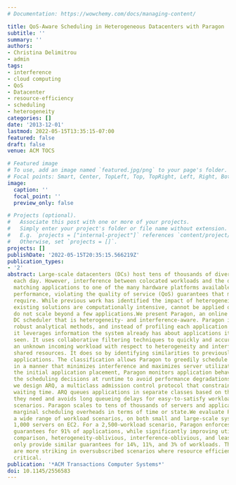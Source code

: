 ```yaml
---
# Documentation: https://wowchemy.com/docs/managing-content/

title: QoS-Aware Scheduling in Heterogeneous Datacenters with Paragon
subtitle: ''
summary: ''
authors:
- Christina Delimitrou
- admin
tags:
- interference
- cloud computing
- QoS
- Datacenter
- resource-efficiency
- scheduling
- heterogeneity
categories: []
date: '2013-12-01'
lastmod: 2022-05-15T13:35:15-07:00
featured: false
draft: false
venue: ACM TOCS 

# Featured image
# To use, add an image named `featured.jpg/png` to your page's folder.
# Focal points: Smart, Center, TopLeft, Top, TopRight, Left, Right, BottomLeft, Bottom, BottomRight.
image:
  caption: ''
  focal_point: ''
  preview_only: false

# Projects (optional).
#   Associate this post with one or more of your projects.
#   Simply enter your project's folder or file name without extension.
#   E.g. `projects = ["internal-project"]` references `content/project/deep-learning/index.md`.
#   Otherwise, set `projects = []`.
projects: []
publishDate: '2022-05-15T20:35:15.566219Z'
publication_types:
- '2'
abstract: Large-scale datacenters (DCs) host tens of thousands of diverse applications
  each day. However, interference between colocated workloads and the difficulty of
  matching applications to one of the many hardware platforms available can degrade
  performance, violating the quality of service (QoS) guarantees that many cloud workloads
  require. While previous work has identified the impact of heterogeneity and interference,
  existing solutions are computationally intensive, cannot be applied online, and
  do not scale beyond a few applications.We present Paragon, an online and scalable
  DC scheduler that is heterogeneity- and interference-aware. Paragon is derived from
  robust analytical methods, and instead of profiling each application in detail,
  it leverages information the system already has about applications it has previously
  seen. It uses collaborative filtering techniques to quickly and accurately classify
  an unknown incoming workload with respect to heterogeneity and interference in multiple
  shared resources. It does so by identifying similarities to previously scheduled
  applications. The classification allows Paragon to greedily schedule applications
  in a manner that minimizes interference and maximizes server utilization. After
  the initial application placement, Paragon monitors application behavior and adjusts
  the scheduling decisions at runtime to avoid performance degradations. Additionally,
  we design ARQ, a multiclass admission control protocol that constrains application
  waiting time. ARQ queues applications in separate classes based on the type of resources
  they need and avoids long queueing delays for easy-to-satisfy workloads in highly-loaded
  scenarios. Paragon scales to tens of thousands of servers and applications with
  marginal scheduling overheads in terms of time or state.We evaluate Paragon with
  a wide range of workload scenarios, on both small and large-scale systems, including
  1,000 servers on EC2. For a 2,500-workload scenario, Paragon enforces performance
  guarantees for 91% of applications, while significantly improving utilization. In
  comparison, heterogeneity-oblivious, interference-oblivious, and least-loaded schedulers
  only provide similar guarantees for 14%, 11%, and 3% of workloads. The differences
  are more striking in oversubscribed scenarios where resource efficiency is more
  critical.
publication: '*ACM Transactions Computer Systems*'
doi: 10.1145/2556583
---
```

